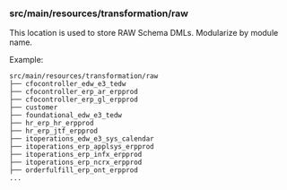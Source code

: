 ### src/main/resources/transformation/raw

This location is used to store RAW Schema DMLs. Modularize by module name.

Example:
```
src/main/resources/transformation/raw
├── cfocontroller_edw_e3_tedw
├── cfocontroller_erp_ar_erpprod
├── cfocontroller_erp_gl_erpprod
├── customer
├── foundational_edw_e3_tedw
├── hr_erp_hr_erpprod
├── hr_erp_jtf_erpprod
├── itoperations_edw_e3_sys_calendar
├── itoperations_erp_applsys_erpprod
├── itoperations_erp_infx_erpprod
├── itoperations_erp_ncrx_erpprod
├── orderfulfill_erp_ont_erpprod
...
```